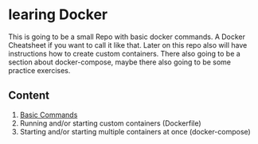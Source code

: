 # learing Docker
This is going to be a small Repo with basic docker commands.
A Docker Cheatsheet if you want to call it like that.
Later on this repo also will have instructions how to create custom containers.
There also going to be a section about docker-compose, maybe there also going to be some practice exercises.

## Content
1. [ Basic Commands ](/01_LearningDocker/basicCommands.md)
2. Running and/or starting custom containers (Dockerfile)
3. Starting and/or starting multiple containers at once (docker-compose)